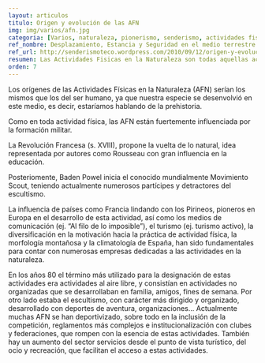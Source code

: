 ```yaml
---
layout: articulos
titulo: Origen y evolución de las AFN
img: img/varios/afn.jpg
categoria: [Varios, naturaleza, pionerismo, senderismo, actividades fisicas en naturaleza]
ref_nombre: Desplazamiento, Estancia y Seguridad en el medio terrestre
ref_url: http://senderismoteco.wordpress.com/2010/09/12/origen-y-evolucion-de-las-actividades-fisicas-en-la-naturaleza-afn/
resumen: Las Actividades Fisicas en la Naturaleza son todas aquellas actividades que pueden ser efectuadas en el medio natural.
orden: 7
---
```

Los orígenes de las Actividades Físicas en la Naturaleza (AFN) serían los mismos que los del ser humano, ya que nuestra especie se desenvolvió en este medio, es decir, estaríamos hablando de la prehistoria.

<div class="col col-12 sm-col-6 md-col-4 lg-col-4 mr1">

<amp-img src="{{site.baseurl}}/img/varios/afn1.jpg" width="400" height="278" alt="Baden-Powell y las actividades físicas en la naturaleza" layout="responsive" class="rounded"></amp-img>

</div>

Como en toda actividad física, las AFN están fuertemente influenciada por la formación militar.

La Revolución Francesa (s. XVIII), propone la vuelta de lo natural, idea representada por autores como Rousseau con gran influencia en la educación.

Posteriomente, Baden Powel inicia el conocido mundialmente Movimiento Scout, teniendo actualmente numerosos partícipes y detractores del escultismo.

La influencia de países como Francia lindando con los Pirineos, pioneros en Europa en el desarrollo de esta actividad, así como los medios de comunicación (ej. “Al filo de lo imposible”), el turismo (ej. turismo activo), la diversificación en la motivación hacia la práctica de actividad física, la morfología montañosa y la climatología de España, han sido fundamentales para contar con numerosas empresas dedicadas a las actividades en la naturaleza.

En los años 80 el término más utilizado para la designación de estas actividades era actividades al aire libre, y consistían en actividades no organizadas que se desarrollaban en familia, amigos, fines de semana. Por otro lado estaba el escultismo, con carácter más dirigido y organizado, desarrollado con deportes de aventura, organizaciones… Actualmente muchas AFN se han deportivizado, sobre todo en la inclusión de la competición, reglamentos más complejos e institucionalización con clubes y federaciones, que rompen con la esencia de estas actividades. También hay un aumento del sector servicios desde el punto de vista turístico, del ocio y recreación, que facilitan el acceso a estas actividades.
